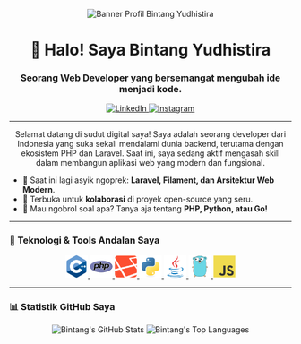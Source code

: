 <p align="center">
  <img src="LINK_BANNER_KAMU_DI_SINI" alt="Banner Profil Bintang Yudhistira"/>
</p>

<h1 align="center">👋 Halo! Saya Bintang Yudhistira</h1>
<h3 align="center">Seorang Web Developer yang bersemangat mengubah ide menjadi kode.</h3>

<p align="center">
  <a href="https://linkedin.com/in/bintang-yudhistira-278448289" target="_blank">
    <img src="https://img.shields.io/badge/-LinkedIn-0077B5?style=for-the-badge&logo=linkedin&logoColor=white" alt="LinkedIn">
  </a>
  <a href="https://instagram.com/yudhis_gaiden" target="_blank">
    <img src="https://img.shields.io/badge/-Instagram-E4405F?style=for-the-badge&logo=instagram&logoColor=white" alt="Instagram">
  </a>
</p>

---

<p align="center">
  Selamat datang di sudut digital saya! Saya adalah seorang developer dari Indonesia yang suka sekali mendalami dunia backend, terutama dengan ekosistem PHP dan Laravel. Saat ini, saya sedang aktif mengasah skill dalam membangun aplikasi web yang modern dan fungsional.
</p>

- 🌱 Saat ini lagi asyik ngoprek: **Laravel, Filament, dan Arsitektur Web Modern**.
- 👯 Terbuka untuk **kolaborasi** di proyek open-source yang seru.
- 💬 Mau ngobrol soal apa? Tanya aja tentang **PHP, Python, atau Go!**

---

### 🚀 Teknologi & Tools Andalan Saya

<p align="center">
  <a href="https://www.cplusplus.com/" target="_blank" rel="noreferrer">
    <img src="https://raw.githubusercontent.com/devicons/devicon/master/icons/cplusplus/cplusplus-original.svg" alt="cplusplus" width="40" height="40"/>
  </a>
  <a href="https://www.php.net" target="_blank" rel="noreferrer">
    <img src="https://raw.githubusercontent.com/devicons/devicon/master/icons/php/php-original.svg" alt="php" width="40" height="40"/>
  </a>
  <a href="https://laravel.com/" target="_blank" rel="noreferrer">
    <img src="https://raw.githubusercontent.com/devicons/devicon/master/icons/laravel/laravel-plain.svg" alt="laravel" width="40" height="40"/>
  </a>
  <a href="https://www.python.org" target="_blank" rel="noreferrer">
    <img src="https://raw.githubusercontent.com/devicons/devicon/master/icons/python/python-original.svg" alt="python" width="40" height="40"/>
  </a>
  <a href="https://www.java.com" target="_blank" rel="noreferrer">
    <img src="https://raw.githubusercontent.com/devicons/devicon/master/icons/java/java-original.svg" alt="java" width="40" height="40"/>
  </a>
  <a href="https://golang.org" target="_blank" rel="noreferrer">
    <img src="https://raw.githubusercontent.com/devicons/devicon/master/icons/go/go-original.svg" alt="go" width="40" height="40"/>
  </a>
  <a href="https://developer.mozilla.org/en-US/docs/Web/JavaScript" target="_blank" rel="noreferrer">
    <img src="https://raw.githubusercontent.com/devicons/devicon/master/icons/javascript/javascript-original.svg" alt="javascript" width="40" height="40"/>
  </a>
</p>

---

### 📊 Statistik GitHub Saya

<p align="center">
  <img width="48%" src="https://github-readme-stats.vercel.app/api?username=bintang-yudhistira&show_icons=true&theme=tokyonight&hide_border=true&include_all_commits=true&count_private=true" alt="Bintang's GitHub Stats" />
  <img width="48%" src="https://github-readme-stats.vercel.app/api/top-langs/?username=bintang-yudhistira&layout=compact&theme=tokyonight&hide_border=true" alt="Bintang's Top Languages" />
</p>
